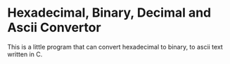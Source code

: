 # Hexadecimal, Binary, Decimal and Ascii Convertor

This is a little program that can convert hexadecimal to binary, to ascii text written in C.
